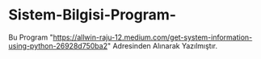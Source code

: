 # Sistem-Bilgisi-Program-
Bu Program "https://allwin-raju-12.medium.com/get-system-information-using-python-26928d750ba2" Adresinden Alınarak Yazılmıştır. 
